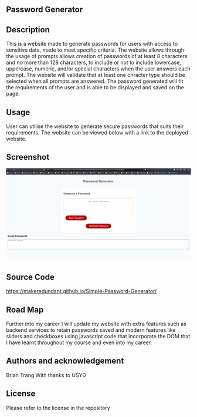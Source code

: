 ## Password Generator

## Description
This is a website made to generate passwords for users with access to sensitive data, made to meet specific criteria. 
The website allows through the usage of prompts allows creation of passwords of at least 8 characters and no more than 128 characters,
to include or not to include lowercase, uppercase, numeric, and/or special characters when the user answers each prompt. 
The website will validate that at least one chracter type should be selected when all prompts are answered.
The password generated will fit the requirements of the user and is able to be displayed and saved on the page.


## Usage
User can utilise the website to generate secure passwords that suits their requirements.
The website can be viewed below with a link to the deployed website.

## Screenshot

![GIF](./assets/Simple%20Password%20Generator.gif)

## Source Code
https://makeredundant.github.io/Simple-Password-Generator/

## Road Map
Further into my career I will update my website with extra features such as backend services to retain passwords saved
and modern features like sliders and checkboxes using javascript code that incorporate the DOM that
I have learnt throughout my course and even into my career.

## Authors and acknowledgement 
Brian Trang
With thanks to USYD 

## License 
Please refer to the license in the repository

